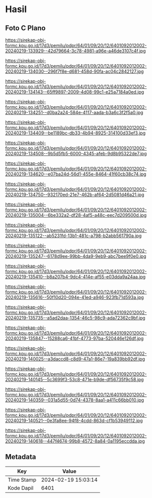 # Hasil

## Foto C Plano

https://sirekap-obj-formc.kpu.go.id/17d3/pemilu/pdpr/64/01/09/20/12/6401092012002-20240219-133929--42d79664-3c78-4981-a96e-a46de3107c4f.jpg

https://sirekap-obj-formc.kpu.go.id/17d3/pemilu/pdpr/64/01/09/20/12/6401092012002-20240219-134030--296f7f8e-d681-458d-90fa-ac04c2842127.jpg

https://sirekap-obj-formc.kpu.go.id/17d3/pemilu/pdpr/64/01/09/20/12/6401092012002-20240219-134143--65ff9897-2009-4d08-99c1-e25a7184a0ed.jpg

https://sirekap-obj-formc.kpu.go.id/17d3/pemilu/pdpr/64/01/09/20/12/6401092012002-20240219-134251--d0ba2a24-584e-4117-aada-b3a6c3f2f5a0.jpg

https://sirekap-obj-formc.kpu.go.id/17d3/pemilu/pdpr/64/01/09/20/12/6401092012002-20240219-134409--be1189bc-db33-4b94-8925-314100d33ef3.jpg

https://sirekap-obj-formc.kpu.go.id/17d3/pemilu/pdpr/64/01/09/20/12/6401092012002-20240219-134508--9b5d5fb5-6000-4345-afeb-9d8b95322de7.jpg

https://sirekap-obj-formc.kpu.go.id/17d3/pemilu/pdpr/64/01/09/20/12/6401092012002-20240219-134620--e07ba24d-56d1-455e-8464-41f60cb38c74.jpg

https://sirekap-obj-formc.kpu.go.id/17d3/pemilu/pdpr/64/01/09/20/12/6401092012002-20240219-134750--932170ed-21e7-462b-af64-2d5081d46a21.jpg

https://sirekap-obj-formc.kpu.go.id/17d3/pemilu/pdpr/64/01/09/20/12/6401092012002-20240219-135004--6be332a2-df28-4af5-a48c-eec7d209500d.jpg

https://sirekap-obj-formc.kpu.go.id/17d3/pemilu/pdpr/64/01/09/20/12/6401092012002-20240219-135122--ab5231fd-13b1-481c-a798-b2abb561790a.jpg

https://sirekap-obj-formc.kpu.go.id/17d3/pemilu/pdpr/64/01/09/20/12/6401092012002-20240219-135247--6178d9ee-99bb-4da9-9eb9-abc7bee9f0e0.jpg

https://sirekap-obj-formc.kpu.go.id/17d3/pemilu/pdpr/64/01/09/20/12/6401092012002-20240219-135410--b8a207b4-9dc4-414e-af55-e03dda9a24aa.jpg

https://sirekap-obj-formc.kpu.go.id/17d3/pemilu/pdpr/64/01/09/20/12/6401092012002-20240219-135616--50f10d20-094e-41ed-a946-923fb71d593a.jpg

https://sirekap-obj-formc.kpu.go.id/17d3/pemilu/pdpr/64/01/09/20/12/6401092012002-20240219-135735--a5ad2daa-1354-46c5-98c9-ada72362c9bf.jpg

https://sirekap-obj-formc.kpu.go.id/17d3/pemilu/pdpr/64/01/09/20/12/6401092012002-20240219-135847--15288ca6-41bf-4773-97ba-520446e126df.jpg

https://sirekap-obj-formc.kpu.go.id/17d3/pemilu/pdpr/64/01/09/20/12/6401092012002-20240219-140025--a3daccd8-c8d9-47a1-86e7-19a839bb92df.jpg

https://sirekap-obj-formc.kpu.go.id/17d3/pemilu/pdpr/64/01/09/20/12/6401092012002-20240219-140145--5c3699f3-53c8-471e-b9de-df56735f9c58.jpg

https://sirekap-obj-formc.kpu.go.id/17d3/pemilu/pdpr/64/01/09/20/12/6401092012002-20240219-140359--031a5d55-0d74-4378-8aa1-a411c66bb010.jpg

https://sirekap-obj-formc.kpu.go.id/17d3/pemilu/pdpr/64/01/09/20/12/6401092012002-20240219-140521--0e3fa8ee-94f8-4cdd-863d-cf1b53949112.jpg

https://sirekap-obj-formc.kpu.go.id/17d3/pemilu/pdpr/64/01/09/20/12/6401092012002-20240219-140618--447f4674-99b8-4572-8a84-0a1195eccdda.jpg


## Metadata

| Key        | Value               |
| ---------- | ------------------- |
| Time Stamp | 2024-02-19 15:03:14 |
| Kode Dapil | 6401                |



